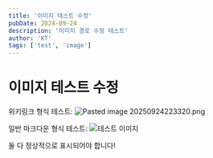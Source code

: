 ```yaml
---
title: '이미지 테스트 수정'
pubDate: 2024-09-24
description: '이미지 경로 수정 테스트'
author: 'KT'
tags: ['test', 'image']
---
```


# 이미지 테스트 수정

위키링크 형식 테스트:
![Pasted image 20250924223320.png](/images/blog/Pasted%20image%2020250924223320.png)

일반 마크다운 형식 테스트:
![테스트 이미지](/images/blog/Pasted%20image%2020250924223320.png)

둘 다 정상적으로 표시되어야 합니다!
